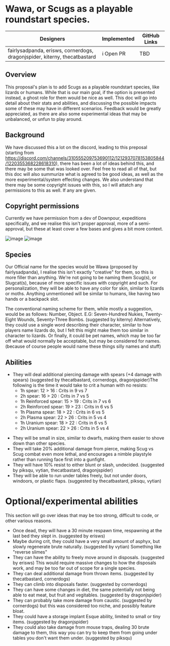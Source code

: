 # Wawa, or Scugs as a playable roundstart species.


| Designers | Implemented | GitHub Links |
|---|---|---|
| fairlysadpanda, erisws, cornerdogs, dragonjspider, kiterny, thecatbastard | :information_source: Open PR | TBD |


## Overview
This proposal's plan is to add Scugs as a playable roundstart species, like lizards or humans. While that is our main goal, if the option is presented instead, a ghost role for them would be nice as well.
This doc will go into detail about their stats and abilities, and discussing the possible impacts some of these may have in different scenarios.
Feedback would be greatly appreciated, as there are also some experimental ideas that may be unbalanced, or unfun to play around.

## Background
We have discussed this a lot on the discord, leading to this preposal (starting from https://discord.com/channels/310555209753690112/1212937078153805844/1220355368228618310), there has been a lot of ideas behind this, and there may be some that was looked over.
Feel free to read all of that, but this doc will also summurize what is agreed to be good ideas, as well as the more experimental/system effecting changes. We also understand that there may be some copyright issues with this, so I will attatch any permissions to this as well. If any are given.

## Copyright permissions
Currently we have permission from a dev of Downpour, expeditions specifically, and we realise this isn't proper approval, more of a semi-approval, but these at least cover a few bases and gives a bit more context.

![image](https://github.com/Dragonjspider/Wawa-Player-Species-/assets/140023808/ae7437cf-f4d3-42c1-8798-b8ce24a2725f)
![image](https://github.com/Dragonjspider/Wawa-Player-Species-/assets/140023808/69d00309-faae-41e0-a6aa-9e2916052de3)



## Species
Our Official name for the species would be Wawa (proposed by fairlysadpanda), I realise this isn't exactly "creative" for them, so this is more filler than anything. We're not going to be naming them Scug(s), or Slugcat(s), because of more specific issues with copyright and such.
For personalization, they will be able to have any color for skin, similar to lizards or moths.
Anything unmentioned will be similar to humans, like having two hands or a backpack slot.

The conventional naming scheme for them, while mostly a suggestion, would be as follows: Number, Object. E.G: Seven-Hundred Nukies, Twenty-Eight Wounds, Seventy-Three Bombs. (suggested by kiterny)
Alternatively, they could use a single word describing their character, similar to how players name lizards do, but I felt this might make them too similar in character to lizards. 
Or finally, it could be pet names, which may be too far off what would normally be acceptable, but may be considered for names. (because of course people would name these things silly names and stuff)

## Abilities
- They will deal additional piercing damage with spears (+4 damage with spears) (suggested by thecatbastard, cornerdogs, dragonjspider)The following is the time it would take to crit a human with no resists: 
  - 1h spear: 12 > 16 : Crits in 9 vs 7 
  - 2h spear: 16 > 20 : Crits in 7 vs 5 
  - 1h Reinforced spear: 15 > 19 : Crits in 7 vs 6
  - 2h Reinforced spear: 19 > 23 : Crits in 6 vs 5 
  - 1h Plasma spear: 18 > 22 : Crits in 6 vs 5
  - 2h Plasma spear: 22 > 26 : Crits in 5 vs 4 
  - 1h Uranium spear: 18 > 22 : Crits in 6 vs 5
  - 2h Uranium spear: 22 > 26 : Crits in 5 vs 4


* They will be small in size, similar to dwarfs, making them easier to shove down than other species.
* They will take 20% additional damage from pierce, making Scug vs Scug combat even more lethal, and encourages a nimble playstyle rather than running face first into a gunfight.
* They will have 10% resist to either blunt or slash, undecided. (suggested by piksqu, vytian, thecatbastard, dragonjspider)
* They will be able to run under tables freely, but not under doors, windoors, or plastic flaps. (suggested by thecatbastard, piksqu, vytian)


# Optional/experimental abilities
This section will go over ideas that may be too strong, difficult to code, or other various reasons.

* Once dead, they will have a 30 minute respawn time, respawning at the last bed they slept in. (suggested by erisws)
* Maybe during crit, they could have a very small amount of asphyx, but slowly regenerate brute naturally. (suggested by vytian) Something like "reverse slimes"
* They can have the ability to freely move around in disposals. (suggested by erisws) This would require massive changes to how the disposals work, and may be too far out of scope for a single species.
* They can deal additional damage from thrown items. (suggested by thecatbastard, cornerdogs)
* They can climb into disposals faster. (suggested by cornerdogs)
* They can have some changes in diet, the same potentially not being able to eat meat, but fruit and vegitables. (suggested by dragonjspider)
* They can probably take more damage from caustic. (suggested by cornerdogs) but this was considered too niche, and possibly feature bloat.
* They could have a storage implant Esque ability, limited to small or tiny items. (suggested by dragonjspider)
* They could also take damage from mouse traps, dealing 30 brute damage to them, this way you can try to keep them from going under tables you don't want them under. (suggested by piksqu)
